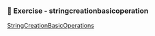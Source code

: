 ### 📝 Exercise - stringcreationbasicoperation

[StringCreationBasicOperations](https://github.com/Adhyashetty-bit/1workedexample/blob/main/stringcreationbasicoperations/StringOperationDemo.png)

